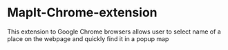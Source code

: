 # MapIt-Chrome-extension
This extension to Google Chrome browsers allows user to select name of a place on the webpage and quickly find it in a popup map
